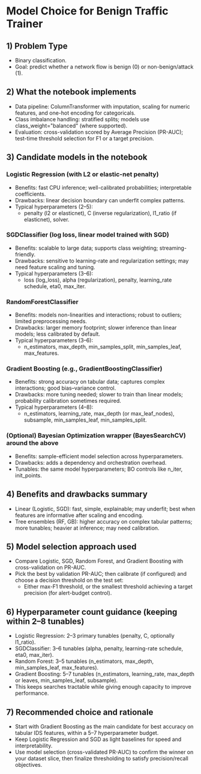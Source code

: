 # Model Choice for Benign Traffic Trainer

## 1) Problem Type
- Binary classification.
- Goal: predict whether a network flow is benign (0) or non-benign/attack (1).

## 2) What the notebook implements
- Data pipeline: ColumnTransformer with imputation, scaling for numeric features, and one-hot encoding for categoricals.
- Class imbalance handling: stratified splits; models use class_weight="balanced" (where supported).
- Evaluation: cross-validation scored by Average Precision (PR-AUC); test-time threshold selection for F1 or a target precision.

## 3) Candidate models in the notebook

### Logistic Regression (with L2 or elastic-net penalty)
- Benefits: fast CPU inference; well-calibrated probabilities; interpretable coefficients.
- Drawbacks: linear decision boundary can underfit complex patterns.
- Typical hyperparameters (2–5):
  - penalty (l2 or elasticnet), C (inverse regularization), l1_ratio (if elasticnet), solver.

### SGDClassifier (log loss, linear model trained with SGD)
- Benefits: scalable to large data; supports class weighting; streaming-friendly.
- Drawbacks: sensitive to learning-rate and regularization settings; may need feature scaling and tuning.
- Typical hyperparameters (3–6):
  - loss (log_loss), alpha (regularization), penalty, learning_rate schedule, eta0, max_iter.

### RandomForestClassifier
- Benefits: models non-linearities and interactions; robust to outliers; limited preprocessing needs.
- Drawbacks: larger memory footprint; slower inference than linear models; less calibrated by default.
- Typical hyperparameters (3–6):
  - n_estimators, max_depth, min_samples_split, min_samples_leaf, max_features.

### Gradient Boosting (e.g., GradientBoostingClassifier)
- Benefits: strong accuracy on tabular data; captures complex interactions; good bias–variance control.
- Drawbacks: more tuning needed; slower to train than linear models; probability calibration sometimes required.
- Typical hyperparameters (4–8):
  - n_estimators, learning_rate, max_depth (or max_leaf_nodes), subsample, min_samples_leaf, min_samples_split.

### (Optional) Bayesian Optimization wrapper (BayesSearchCV) around the above
- Benefits: sample-efficient model selection across hyperparameters.
- Drawbacks: adds a dependency and orchestration overhead.
- Tunables: the same model hyperparameters; BO controls like n_iter, init_points.

## 4) Benefits and drawbacks summary
- Linear (Logistic, SGD): fast, simple, explainable; may underfit; best when features are informative after scaling and encoding.
- Tree ensembles (RF, GB): higher accuracy on complex tabular patterns; more tunables; heavier at inference; may need calibration.

## 5) Model selection approach used
- Compare Logistic, SGD, Random Forest, and Gradient Boosting with cross-validation on PR-AUC.
- Pick the best by validation PR-AUC; then calibrate (if configured) and choose a decision threshold on the test set:
  - Either max-F1 threshold, or the smallest threshold achieving a target precision (for alert-budget control).

## 6) Hyperparameter count guidance (keeping within 2–8 tunables)
- Logistic Regression: 2–3 primary tunables (penalty, C, optionally l1_ratio).
- SGDClassifier: 3–6 tunables (alpha, penalty, learning-rate schedule, eta0, max_iter).
- Random Forest: 3–5 tunables (n_estimators, max_depth, min_samples_leaf, max_features).
- Gradient Boosting: 5–7 tunables (n_estimators, learning_rate, max_depth or leaves, min_samples_leaf, subsample).
- This keeps searches tractable while giving enough capacity to improve performance.

## 7) Recommended choice and rationale
- Start with Gradient Boosting as the main candidate for best accuracy on tabular IDS features, within a 5–7 hyperparameter budget.
- Keep Logistic Regression and SGD as light baselines for speed and interpretability.
- Use model selection (cross-validated PR-AUC) to confirm the winner on your dataset slice, then finalize thresholding to satisfy precision/recall objectives.
